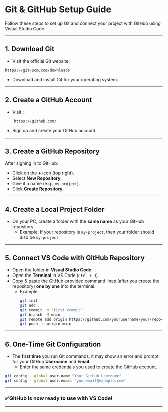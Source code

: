 # Git & GitHub Setup Guide

Follow these steps to set up Git and connect your project with GitHub using Visual Studio Code.

---

## **1. Download Git**

- Visit the official Git website:  
```
https://git-scm.com/downloads
```
- Download and install Git for your operating system.

---

## **2. Create a GitHub Account**

- Visit :
```
    https://github.com/
```
- Sign up and create your GitHub account.

---

## **3. Create a GitHub Repository**

After signing in to GitHub:
- Click on the **+** icon (top right).
- Select **New Repository**.
- Give it a name (e.g., `my-project`).
- Click **Create Repository**.

---

## **4. Create a Local Project Folder**

- On your PC, create a folder with the **same name** as your GitHub repository.
  - Example: If your repository is `my-project`, then your folder should also be `my-project`.

---

## **5. Connect VS Code with GitHub Repository**

- Open the folder in **Visual Studio Code**.
- Open the **Terminal** in VS Code (`Ctrl + J`).
- Copy & paste the GitHub-provided command lines (after you create the repository) **one by one** into the terminal.
  - Example:
    ```bash
    git init
    git add .
    git commit -m "first commit"
    git branch -M main
    git remote add origin https://github.com/yourusername/your-repo-name.git
    git push -u origin main
    ```

---

## **6. One-Time Git Configuration**

- The **first time** you run Git commands, it may show an error and prompt for your GitHub **Username** and **Email**.
  - Enter the same credentials you used to create the GitHub account.

```bash
git config --global user.name "Your GitHub Username"
git config --global user.email "youremail@example.com"
```

----

### ✅GitHub is now ready to use with VS Code!

---